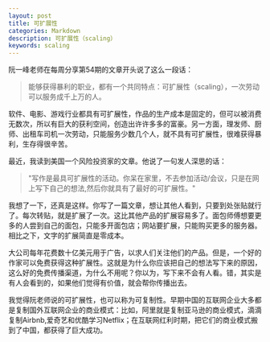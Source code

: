 ```yaml
---
layout: post
title: 可扩展性
categories: Markdown
description: 可扩展性（scaling）
keywords: scaling
---
```


阮一峰老师在每周分享第54期的文章开头说了这么一段话：

> 能够获得暴利的职业，都有一个共同特点：可扩展性（scaling），一次劳动可以服务成千上万的人。

软件、电影、游戏行业都具有可扩展性，作品的生产成本是固定的，但可以被消费无数次，所以有巨大的获利空间，创造出许许多多的富豪。另一方面，理发师、厨师、出租车司机一次劳动，只能服务少数几个人，就不具有可扩展性，很难获得暴利，生存得很辛苦。

最近，我读到美国一个风险投资家的文章。他说了一句发人深思的话：

> "写作是最具可扩展性的活动。你呆在家里，不去参加活动/会议，只是在网上写下自己的想法,然后你就具有了最好的可扩展性。"

我想了一下，还真是这样。你写了一篇文章，想让其他人看到，只要到处张贴就行了。每次转贴，就是扩展了一次。这比其他产品的扩展容易多了。面包师傅想要更多的人尝到自己的面包，只能多开面包店；网站要扩展，只能购买更多的服务器。相比之下，文字的扩展简直是零成本。

大公司每年花费数十亿美元用于广告，以求人们关注他们的产品。但是，一个好的作家可以免费获得这种扩展性。这就是为什么你应该把自己的想法写下来的原因，这么好的免费传播渠道，为什么不用呢？你以为，写下来不会有人看。错，其实是有人会看到的，如果他们觉得有价值，就会帮你传播出去。

我觉得阮老师说的可扩展性，也可以称为可复制性。早期中国的互联网企业大多都是复制国外互联网企业的商业模式：比如，阿里就是复制亚马逊的商业模式，滴滴复制Airbnb,爱奇艺和优酷学习Netflix；在互联网红利时期，把它们的商业模式搬到了中国，都获得了巨大成功。
